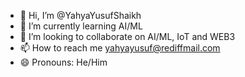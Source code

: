 - 👋 Hi, I’m @YahyaYusufShaikh
- 🌱 I’m currently learning AI/ML
- 💞️ I’m looking to collaborate on AI/ML, IoT and WEB3
- 📫 How to reach me yahyayusuf@rediffmail.com
- 😄 Pronouns: He/Him

<!---
YahyaYusufShaikh/YahyaYusufShaikh is a ✨ special ✨ repository because its `README.md` (this file) appears on your GitHub profile.
You can click the Preview link to take a look at your changes.
--->

